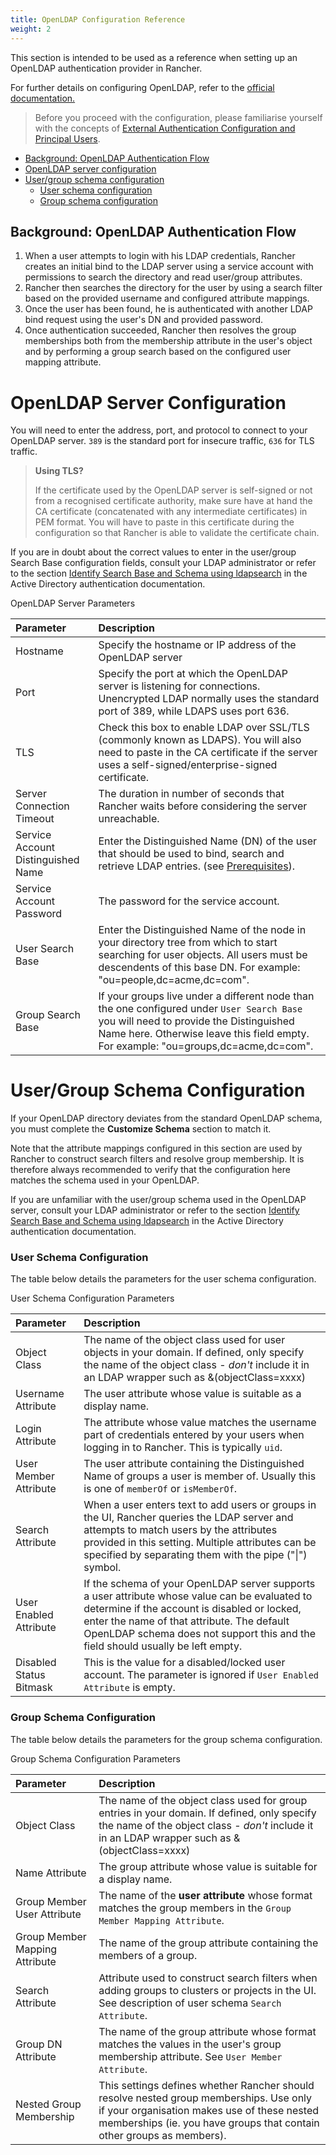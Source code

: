 ```yaml
---
title: OpenLDAP Configuration Reference
weight: 2
---
```


This section is intended to be used as a reference when setting up an OpenLDAP authentication provider in Rancher.

For further details on configuring OpenLDAP, refer to the [official documentation.](https://www.openldap.org/doc/)

> Before you proceed with the configuration, please familiarise yourself with the concepts of [External Authentication Configuration and Principal Users]({{<baseurl>}}/rancher/v2.x/en/admin-settings/authentication/#external-authentication-configuration-and-principal-users).

- [Background: OpenLDAP Authentication Flow](#background-openldap-authentication-flow)
- [OpenLDAP server configuration](#openldap-server-configuration)
- [User/group schema configuration](#user-group-schema-configuration)
  - [User schema configuration](#user-schema-configuration)
  - [Group schema configuration](#group-schema-configuration)

## Background: OpenLDAP Authentication Flow 
 
1. When a user attempts to login with his LDAP credentials, Rancher creates an initial bind to the LDAP server using a service account with permissions to search the directory and read user/group attributes. 
2. Rancher then searches the directory for the user by using a search filter based on the provided username and configured attribute mappings. 
3. Once the user has been found, he is authenticated with another LDAP bind request using the user's DN and provided password. 
4. Once authentication succeeded, Rancher then resolves the group memberships both from the membership attribute in the user's object and by performing a group search based on the configured user mapping attribute.

# OpenLDAP Server Configuration

You will need to enter the address, port, and protocol to connect to your OpenLDAP server. `389` is the standard port for insecure traffic, `636` for TLS traffic.

> **Using TLS?**
>
> If the certificate used by the OpenLDAP server is self-signed or not from a recognised certificate authority, make sure have at hand the CA certificate (concatenated with any intermediate certificates) in PEM format. You will have to paste in this certificate during the configuration so that Rancher is able to validate the certificate chain.

If you are in doubt about the correct values to enter in the user/group Search Base configuration fields, consult your LDAP administrator or refer to the section [Identify Search Base and Schema using ldapsearch]({{<baseurl>}}/rancher/v2.x/en/admin-settings/authentication/ad/#annex-identify-search-base-and-schema-using-ldapsearch) in the Active Directory authentication documentation.

<figcaption>OpenLDAP Server Parameters</figcaption>

| Parameter | Description |
|:--|:--|
| Hostname | Specify the hostname or IP address of the OpenLDAP server |
| Port | Specify the port at which the OpenLDAP server is listening for connections. Unencrypted LDAP normally uses the standard port of 389, while LDAPS uses port 636.|
| TLS | Check this box to enable LDAP over SSL/TLS (commonly known as LDAPS). You will also need to paste in the CA certificate if the server uses a self-signed/enterprise-signed certificate. |
| Server Connection Timeout | 	The duration in number of seconds that Rancher waits before considering the server unreachable. |
| Service Account Distinguished Name | Enter the Distinguished Name (DN) of the user that should be used to bind, search and retrieve LDAP entries. (see [Prerequisites](#prerequisites)). |
| Service Account Password | The password for the service account.  |
| User Search Base | Enter the Distinguished Name of the node in your directory tree from which to start searching for user objects. All users must be descendents of this base DN. For example: "ou=people,dc=acme,dc=com".|
| Group Search Base | If your groups live under a different node than the one configured under `User Search Base` you will need to provide the Distinguished Name here. Otherwise leave this field empty. For example: "ou=groups,dc=acme,dc=com".|

# User/Group Schema Configuration

If your OpenLDAP directory deviates from the standard OpenLDAP schema, you must complete the **Customize Schema** section to match it.

Note that the attribute mappings configured in this section are used by Rancher to construct search filters and resolve group membership. It is therefore always recommended to verify that the configuration here matches the schema used in your OpenLDAP.

If you are unfamiliar with the user/group schema used in the OpenLDAP server, consult your LDAP administrator or refer to the section [Identify Search Base and Schema using ldapsearch]({{<baseurl>}}/rancher/v2.x/en/admin-settings/authentication/ad/#annex-identify-search-base-and-schema-using-ldapsearch) in the Active Directory authentication documentation.

### User Schema Configuration

The table below details the parameters for the user schema configuration.

<figcaption>User Schema Configuration Parameters</figcaption>

| Parameter | Description |
|:--|:--|
| Object Class | The name of the object class used for user objects in your domain. If defined, only specify the name of the object class - *don't* include it in an LDAP wrapper such as &(objectClass=xxxx) |
| Username Attribute | The user attribute whose value is suitable as a display name. |
| Login Attribute | The attribute whose value matches the username part of credentials entered by your users when logging in to Rancher. This is typically `uid`. |
| User Member Attribute | The user attribute containing the Distinguished Name of groups a user is member of. Usually this is one of `memberOf` or `isMemberOf`. |
| Search Attribute | When a user enters text to add users or groups in the UI, Rancher queries the LDAP server and attempts to match users by the attributes provided in this setting. Multiple attributes can be specified by separating them with the pipe ("\|") symbol. |
| User Enabled Attribute | If the schema of your OpenLDAP server supports a user attribute whose value can be evaluated to determine if the account is disabled or locked, enter the name of that attribute. The default OpenLDAP schema does not support this and the field should usually be left empty. |
| Disabled Status Bitmask | This is the value for a disabled/locked user account. The parameter is ignored if `User Enabled Attribute` is empty. |

### Group Schema Configuration

The table below details the parameters for the group schema configuration.

<figcaption>Group Schema Configuration Parameters<figcaption>

| Parameter | Description |
|:--|:--|
| Object Class | The name of the object class used for group entries in your domain. If defined, only specify the name of the object class - *don't* include it in an LDAP wrapper such as &(objectClass=xxxx) |
| Name Attribute | The group attribute whose value is suitable for a display name. |
| Group Member User Attribute | The name of the **user attribute** whose format matches the group members in the `Group Member Mapping Attribute`. |
| Group Member Mapping Attribute | The name of the group attribute containing the members of a group. |
| Search Attribute | Attribute used to construct search filters when adding groups to clusters or projects in the UI. See description of user schema `Search Attribute`. |
| Group DN Attribute | The name of the group attribute whose format matches the values in the user's group membership attribute. See  `User Member Attribute`. |
| Nested Group Membership | This settings defines whether Rancher should resolve nested group memberships. Use only if your organisation makes use of these nested memberships (ie. you have groups that contain other groups as members). |